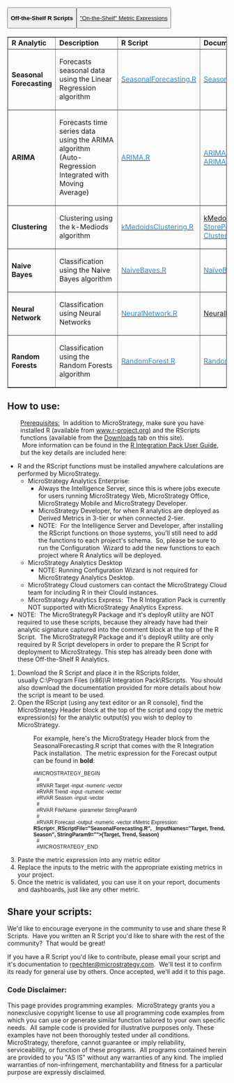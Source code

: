 <h1>
<button value="TRUE" /><p><strong>Off-the-Shelf R Scripts</strong></p>
<button value="FALSE" /><p><a href="/wikipage?title=R%20Script%20%22Shelf%22&amp;referringTitle=Home">"On-the-Shelf" Metric Expressions</a>
</h1>
<table border="1">
<tbody>
<tr>
<td><strong>R Analytic</strong></td>
<td><strong>Description</strong></td>
<td><strong>R Script</strong></td>
<td><strong>Documentation</strong></td>
</tr>
<tr>
<td><strong>Seasonal Forecasting</strong></td>
<td>
<p>Forecasts seasonal data using the Linear Regression algorithm</p>
</td>
<td><img src="https://home.microstrategy.com/_layouts/IMAGES/icgen.gif" alt="" border="0" /><a id="wikiFile1" href="http://download-codeplex.sec.s-msft.com/Download?ProjectName=rintegrationpack&amp;DownloadId=837999"><font color="#2e8bcc">SeasonalForecasting.R</font></a></td>
<td><a title="" href="http://download-codeplex.sec.s-msft.com/Download?ProjectName=rintegrationpack&amp;DownloadId=837998" target="_blank"><img src="https://home.microstrategy.com/_layouts/IMAGES/icpdf.gif" alt="" border="0" /></a><a id="wikiFile2" href="http://download-codeplex.sec.s-msft.com/Download?ProjectName=rintegrationpack&amp;DownloadId=837998"><font color="#2e8bcc">SeasonalForecasting.pdf</font></a></td>
</tr>
<tr>
<td><strong>ARIMA</strong></td>
<td>
<p>Forecasts time series data using the ARIMA algorithm (Auto-Regression Integrated with Moving Average)</p>
</td>
<td><img src="https://home.microstrategy.com/_layouts/IMAGES/icgen.gif" alt="" border="0" /><a id="wikiFile3" href="http://download-codeplex.sec.s-msft.com/Download?ProjectName=rintegrationpack&amp;DownloadId=837986"><font color="#2e8bcc">ARIMA.R</font></a></td>
<td><a title="" href="https://home.microstrategy.com/wiki/Knowledge%20Documents/DMX/Rscripts/Documents/ARIMA.pdf" target="_blank"><img src="https://home.microstrategy.com/_layouts/IMAGES/icpdf.gif" alt="" border="0" /></a><a id="wikiFile4" href="http://download-codeplex.sec.s-msft.com/Download?ProjectName=rintegrationpack&amp;DownloadId=837984"><font color="#2e8bcc">ARIMA.pdf</font></a><br /> <a title="" href="https://home.microstrategy.com/wiki/Knowledge%20Documents/DMX/Rscripts/Documents/ARIMA.pdf" target="_blank"><img src="https://home.microstrategy.com/_layouts/IMAGES/icdoc.gif" alt="" border="0" /></a><a id="wikiFile4b" href="http://download-codeplex.sec.s-msft.com/Download?ProjectName=rintegrationpack&amp;DownloadId=837971"><font color="#2e8bcc">ARIMAMetricExpression.rtf</font></a></td>
</tr>
<tr>
<td><strong>Clustering</strong></td>
<td>
<p>Clustering using the k-Mediods algorithm</p>
</td>
<td><img src="https://home.microstrategy.com/_layouts/IMAGES/icgen.gif" alt="" border="0" /><a id="wikiFile5" href="http://download-codeplex.sec.s-msft.com/Download?ProjectName=rintegrationpack&amp;DownloadId=837960"><font color="#2e8bcc">kMedoidsClustering.R</font></a></td>
<td><img src="https://home.microstrategy.com/_layouts/IMAGES/icpdf.gif" alt="" border="0" /><a id="wikiFile6" href="http://download-codeplex.sec.s-msft.com/Download?ProjectName=rintegrationpack&amp;DownloadId=837969">kMedoidsClustering.pdf</a><br /> <img src="https://home.microstrategy.com/_layouts/IMAGES/icgen.gif" alt="" border="0" /><a id="wikiFile7" href="http://download-codeplex.sec.s-msft.com/Download?ProjectName=rintegrationpack&amp;DownloadId=837970"><font color="#2e8bcc">StorePerformance.mstr</font></a><br /> <img src="https://home.microstrategy.com/_layouts/IMAGES/icxls.gif" alt="" border="0" /><a id="wikiFile8" href="http://download-codeplex.sec.s-msft.com/Download?ProjectName=rintegrationpack&amp;DownloadId=837965"><font color="#2e8bcc">Cluster&amp;RegionRevenue.xlsx</font></a></td>
</tr>
<tr>
<td><strong>Naive Bayes</strong></td>
<td>
<p>Classification using the&nbsp;Naive Bayes&nbsp;algorithm&nbsp;</p>
</td>
<td><img src="https://home.microstrategy.com/_layouts/IMAGES/icgen.gif" alt="" border="0" /><a id="wikiFile9" href="http://download-codeplex.sec.s-msft.com/Download?ProjectName=rintegrationpack&amp;DownloadId=815743"><font color="#2e8bcc">NaiveBayes.R</font></a></td>
<td><img src="https://home.microstrategy.com/_layouts/IMAGES/icpdf.gif" alt="" border="0" /><a id="wikiFile10" href="http://download-codeplex.sec.s-msft.com/Download?ProjectName=rintegrationpack&amp;DownloadId=815742"><font color="#2e8bcc">Na&iuml;veBayes.pdf</font></a></td>
</tr>
<tr>
<td><strong>Neural Network</strong></td>
<td>
<p>Classification using&nbsp;Neural Networks</p>
</td>
<td><img src="https://home.microstrategy.com/_layouts/IMAGES/icgen.gif" alt="" border="0" /><a id="wikiFile11" href="http://download-codeplex.sec.s-msft.com/Download?ProjectName=rintegrationpack&amp;DownloadId=815745"><font color="#2e8bcc">NeuralNetwork.R</font></a></td>
<td><img src="https://home.microstrategy.com/_layouts/IMAGES/icpdf.gif" alt="" border="0" /><a id="wikiFile12" href="http://download-codeplex.sec.s-msft.com/Download?ProjectName=rintegrationpack&amp;DownloadId=815744">NeuralNetwork.pdf</a></td>
</tr>
<tr>
<td><strong>Random Forests</strong></td>
<td>
<p>Classification using the Random Forests algorithm</p>
</td>
<td><img src="https://home.microstrategy.com/_layouts/IMAGES/icgen.gif" alt="" border="0" /><a id="wikiFile13" href="http://download-codeplex.sec.s-msft.com/Download?ProjectName=rintegrationpack&amp;DownloadId=815746"><font color="#2e8bcc">RandomForest.R</font></a></td>
<td><img src="https://home.microstrategy.com/_layouts/IMAGES/icpdf.gif" alt="" border="0" /><a id="wikiFile14" href="http://download-codeplex.sec.s-msft.com/Download?ProjectName=rintegrationpack&amp;DownloadId=815747"><font color="#2e8bcc">RandomForest.pdf</font></a></td>
</tr>
</tbody>
</table>
<h2>How to use:</h2>
<p style="padding-left: 30px;"><span style="text-decoration: underline;">Prerequisites:</span> &nbsp;In addition to MicroStrategy, make sure you have installed R (available from <a href="http://r-project.org" target="_blank">www.r-project.org</a>)&nbsp;and the RScripts functions (available from the <a href="https://rintegrationpack.codeplex.com/releases/view/117668">Downloads</a>&nbsp;tab on this site). &nbsp;More&nbsp;information can be found in the <a href="http://download-codeplex.sec.s-msft.com/Download?ProjectName=rintegrationpack&amp;DownloadId=791498" target="_blank"> R Integration Pack User Guide</a>, but the key details are included here:</p>
<ul>
<li>R and the RScript functions must be installed anywhere calculations are performed by MicroStrategy. &nbsp;
<ul>
<li>MicroStrategy Analytics Enterprise:
<ul>
<li>Always the Intelligence Server, since this is where jobs execute for&nbsp;users running MicroStrategy Web, MicroStrategy Office, MicroStrategy Mobile and MicroStrategy Developer. &nbsp;</li>
<li>MicroStrategy Developer, for when R analytics are deployed as Derived Metrics in 3-tier or when connected 2-tier.</li>
<li>NOTE: &nbsp;For the Intelligence Server and Developer, after installing the RScript functions on those systems, you'll still need to add the functions to each project's schema. &nbsp;So, please be sure to run the Configuration &nbsp;Wizard to&nbsp;add the new functions to each project where R Analytics will be deployed. &nbsp;</li>
</ul>
</li>
<li>MicroStrategy Analytics Desktop
<ul>
<li>NOTE: Running&nbsp;Configuration Wizard is not required for MicroStrategy Analytics Desktop.</li>
</ul>
</li>
<li>MicroStrategy Cloud customers can contact the MicroStrategy Cloud team for including R in their Clould instances.</li>
<li>MicroStrategy Analytics Express: &nbsp;The R Integration Pack is currently NOT supported with MicroStrategy Analytics Express.</li>
</ul>
</li>
<li>NOTE: &nbsp;The MicroStrategyR Package and it's deployR utility are NOT required to use these scripts, because they already have had their analytic signature captured into the comment block at the top of the R Script. &nbsp;The MicroStrategyR Package and it's deployR utility are only required by R Script developers in order to prepare the R Script for deployment to MicroStrategy. This step&nbsp;has already been done with these Off-the-Shelf R Analytics.</li>
</ul>
<ol>
<li>Download the R Script and place it in the RScripts folder, usually&nbsp;C:\Program Files (x86)\R Integration Pack\RScripts. &nbsp;You should also download the documentation provided for more details about how the script is meant to be used.</li>
<li>Open the RScript (using any text editor or an R console), find the MicroStrategy Header block at the top of the script and copy the metric expression(s) for the analytic output(s) you wish to deploy to MicroStrategy. &nbsp;</li>
</ol>
<p style="padding-left: 60px;">For example, here's the MicroStrategy Header block from the SeasonalForecasting.R script&nbsp;that comes with the R Integration Pack installation.&nbsp; The metric expression for the Forecast output can be found in <strong>bold</strong>:</p>
<p style="padding-left: 60px;"><code><span style="font-family: Verdana,Arial,Helvetica,sans-serif;">#MICROSTRATEGY_BEGIN</span><br /> <span style="font-family: Verdana,Arial,Helvetica,sans-serif;">#</span><br /> <span style="font-family: Verdana,Arial,Helvetica,sans-serif;">#RVAR Target -input -numeric -vector</span><br /> <span style="font-family: Verdana,Arial,Helvetica,sans-serif;">#RVAR Trend -input -numeric -vector</span><br /> <span style="font-family: Verdana,Arial,Helvetica,sans-serif;">#RVAR Season -input -vector</span><br /> <span style="font-family: Verdana,Arial,Helvetica,sans-serif;">#</span><br /> <span style="font-family: Verdana,Arial,Helvetica,sans-serif;">#RVAR FileName -parameter StringParam9</span><br /> <span style="font-family: Verdana,Arial,Helvetica,sans-serif;">#</span><br /> <span style="font-family: Verdana,Arial,Helvetica,sans-serif;">#RVAR Forecast -output -numeric -vector #Metric Expression: </span><strong style="font-family: Verdana,Arial,Helvetica,sans-serif;">RScript&lt;_RScriptFile="SeasonalForecasting.R", _InputNames="Target, Trend, Season", StringParam9=""&gt;(Target, Trend, Season)</strong><br /> <span style="font-family: Verdana,Arial,Helvetica,sans-serif;">#</span><br /> <span style="font-family: Verdana,Arial,Helvetica,sans-serif;">#MICROSTRATEGY_END</span></code></p>
<ol start="3">
<li>Paste the metric expression into any metric editor</li>
<li>Replace the inputs to the metric with the appropriate existing metrics in your project.</li>
<li>Once the metric is validated, you can use it on your report, documents and dashboards, just like any other metric.</li>
</ol>
<h2>Share your scripts:</h2>
<p>We'd like to encourage everyone in the community to use and share these R Scripts. &nbsp;Have you written an R Script you'd like to share with the rest of the community? &nbsp;That would be great!&nbsp;&nbsp;</p>
<p>If you have a R Script you'd like to contribute, please email your script and it's documentation to <a href="mailto:rpechter@microstrategy.com">rpechter@microstrategy.com</a>. &nbsp;We'll test it to confirm its ready for general use by others. Once accepted, we'll add it to this page.</p>
<h3>Code Disclaimer:&nbsp;&nbsp;&nbsp;</h3>
<p>This page provides programming examples.&nbsp; MicroStrategy grants you a nonexclusive copyright license to use all programming code examples from which you can use or&nbsp;generate similar function tailored to your own specific needs.&nbsp; All sample code is provided for illustrative purposes only. These examples have not been thoroughly tested under all conditions. MicroStrategy, therefore, cannot guarantee or imply reliability, serviceability, or function of these programs.&nbsp; All programs contained herein are provided to you "AS IS" without any warranties of any kind. The implied warranties of non-infringement, merchantability and fitness for a particular purpose are expressly disclaimed.</p>